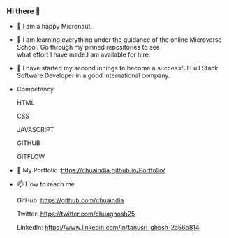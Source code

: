### Hi there 👋



- 🌱 I am a happy Micronaut.
- 🌱 I am learning everything under the guidance of the online Microverse School. Go through my pinned repositories to see  
     what effort I have made.I am available for hire. 
- 👯 I have started my second innings to become a successful Full Stack Software Developer in a good international company. 

- Competency 

   HTML
   
   CSS
   
   JAVASCRIPT
   
   GITHUB
   
   GITFLOW
   
   
- 👯 My Portfolio :https://chuaindia.github.io/Portfolio/    
   
   
- 📫 How to reach me: 


    GitHub: https://github.com/chuaindia
    
    Twitter: https://twitter.com/chuaghosh25
    
    LinkedIn: https://www.linkedin.com/in/tanusri-ghosh-2a56b814
    
 
